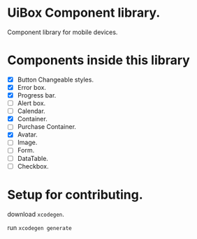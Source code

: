 # UiBox Component library.

Component library for mobile devices.

# Components inside this library

-   [x] Button Changeable styles.
-   [x] Error box.
-   [x] Progress bar.
-   [ ] Alert box.
-   [ ] Calendar.
-   [x] Container.
-   [ ] Purchase Container.
-   [x] Avatar.
-   [ ] Image.
-   [ ] Form.
-   [ ] DataTable.
-   [ ] Checkbox.

# Setup for contributing.

download `xcodegen`.

run `xcodegen generate`
